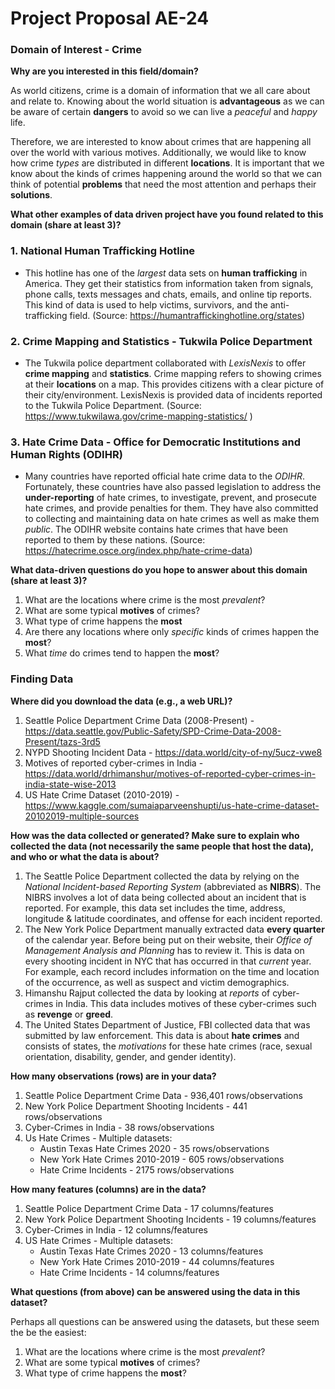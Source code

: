 # Project Proposal AE-24

### Domain of Interest - Crime

**Why are you interested in this field/domain?**

As world citizens, crime is a domain of information that we all care about and relate to. Knowing about the world situation is **advantageous** as we can be aware of certain **dangers** to avoid so we can live a _peaceful_ and _happy_ life.

Therefore, we are interested to know about crimes that are happening all over the world with various motives. Additionally, we would like to know how crime _types_ are distributed in different **locations**. It is important that we know about the kinds of crimes happening around the world so that we can think of potential **problems** that need the most attention and perhaps their **solutions**. 

**What other examples of data driven project have you found related to this domain (share at least 3)?**

### 1. National Human Trafficking Hotline
  - This hotline has one of the _largest_ data sets on **human trafficking** in America. They get their statistics from information taken from signals, phone calls, texts messages and chats, emails, and online tip reports. This kind of data is used to help victims, survivors, and the anti-trafficking field. (Source: https://humantraffickinghotline.org/states)
  
### 2. Crime Mapping and Statistics - Tukwila Police Department
  - The Tukwila police department collaborated with _LexisNexis_ to offer **crime mapping** and **statistics**. Crime mapping refers to showing crimes at their **locations** on a map. This provides citizens with a clear picture of their city/environment. LexisNexis is provided data of incidents reported to the Tukwila Police Department. (Source: https://www.tukwilawa.gov/crime-mapping-statistics/ )

### 3. Hate Crime Data - Office for Democratic Institutions and Human Rights (ODIHR)
  - Many countries have reported official hate crime data to the _ODIHR_. Fortunately, these countries have also passed legislation to address the **under-reporting** of hate crimes, to investigate, prevent, and prosecute hate crimes, and provide penalties for them. They have also committed to collecting and maintaining data on hate crimes as well as make them _public_. The ODIHR website contains hate crimes that have been reported to them by these nations. (Source: https://hatecrime.osce.org/index.php/hate-crime-data)

**What data-driven questions do you hope to answer about this domain (share at least 3)?**

1. What are the locations where crime is the most _prevalent_?
2. What are some typical **motives** of crimes?
3. What type of crime happens the **most**
4. Are there any locations where only _specific_ kinds of crimes happen the **most**?
5. What _time_ do crimes tend to happen the **most**?

### Finding Data

**Where did you download the data (e.g., a web URL)?**

1. Seattle Police Department Crime Data (2008-Present) - https://data.seattle.gov/Public-Safety/SPD-Crime-Data-2008-Present/tazs-3rd5
2. NYPD Shooting Incident Data - https://data.world/city-of-ny/5ucz-vwe8
3. Motives of reported cyber-crimes in India - https://data.world/drhimanshur/motives-of-reported-cyber-crimes-in-india-state-wise-2013
4. US Hate Crime Dataset (2010-2019) - https://www.kaggle.com/sumaiaparveenshupti/us-hate-crime-dataset-20102019-multiple-sources

**How was the data collected or generated? Make sure to explain who collected the data (not necessarily the same people that host the data), and who or what the data is about?**

1. The Seattle Police Department collected the data by relying on the _National Incident-based Reporting System_ (abbreviated as **NIBRS**). The NIBRS involves a lot of data being collected about an incident that is reported. For example, this data set includes the time, address, longitude & latitude coordinates, and offense for each incident reported.
2. The New York Police Department manually extracted data **every quarter** of the calendar year. Before being put on their website, their _Office of Management Analysis and Planning_ has to review it. This is data on every shooting incident in NYC that has occurred in that _current_ year. For example, each record includes information on the time and location of the occurrence, as well as suspect and victim demographics.
3. Himanshu Rajput collected the data by looking at _reports_ of cyber-crimes in India. This data includes motives of these cyber-crimes such as **revenge** or **greed**.
4. The United States Department of Justice, FBI collected data that was submitted by law enforcement. This data is about **hate crimes** and consists of states, the _motivations_ for these hate crimes (race, sexual orientation, disability, gender, and gender identity).

**How many observations (rows) are in your data?**

1. Seattle Police Department Crime Data - 936,401 rows/observations
2. New York Police Department Shooting Incidents - 441 rows/observations
3. Cyber-Crimes in India - 38 rows/observations
4. Us Hate Crimes - Multiple datasets:
    - Austin Texas Hate Crimes 2020 - 35 rows/observations
    - New York Hate Crimes 2010-2019 - 605 rows/observations
    - Hate Crime Incidents - 2175 rows/observations

**How many features (columns) are in the data?**

1. Seattle Police Department Crime Data - 17 columns/features
2. New York Police Department Shooting Incidents - 19 columns/features
3. Cyber-Crimes in India - 12 columns/features
4. US Hate Crimes - Multiple datasets:
    - Austin Texas Hate Crimes 2020 - 13 columns/features
    - New York Hate Crimes 2010-2019 - 44 columns/features
    - Hate Crime Incidents - 14 columns/features

**What questions (from above) can be answered using the data in this dataset?**

Perhaps all questions can be answered using the datasets, but these seem the be the easiest:

1. What are the locations where crime is the most _prevalent_?
2. What are some typical **motives** of crimes?
3. What type of crime happens the **most**?

